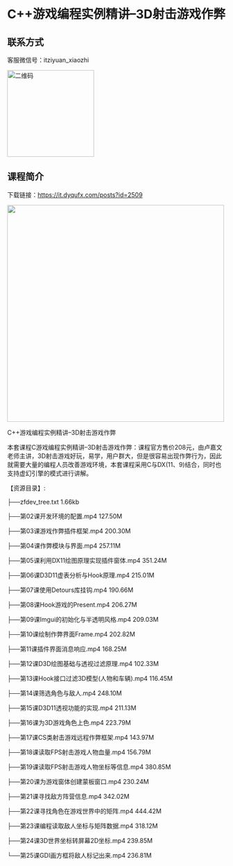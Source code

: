 # C++游戏编程实例精讲–3D射击游戏作弊

## 联系方式

客服微信号：itziyuan_xiaozhi

<img src="https://ziyuanyun.oss-cn-guangzhou.aliyuncs.com/common/20240614073449/666b82192834a.jpg" width="200" height="200" alt="二维码">

## 课程简介

下载链接：https://it.dyqufx.com/posts?id=2509

<img src="https://ziyuanyun.oss-cn-guangzhou.aliyuncs.com/yun/20240515184037/6644912567605.jpg" width="500" alt="">

  C++游戏编程实例精讲–3D射击游戏作弊



 本套课程C游戏编程实例精讲–3D射击游戏作弊：课程官方售价208元，由卢嘉文老师主讲，3D射击游戏好玩，易学，用户群大，但是很容易出现作弊行为，因此就需要大量的编程人员改善游戏环境，本套课程采用C与DX(11、9)结合，同时也支持虚幻引擎的模式进行讲解。

 【资源目录】:

 ├──zfdev_tree.txt 1.66kb

 ├──第02课开发环境的配置.mp4 127.50M

 ├──第03课游戏作弊插件框架.mp4 200.30M

 ├──第04课作弊模块与界面.mp4 257.11M

 ├──第05课利用DX11绘图原理实现插件窗体.mp4 351.24M

 ├──第06课D3D11虚表分析与Hook原理.mp4 215.01M

 ├──第07课使用Detours库挂钩.mp4 190.66M

 ├──第08课Hook游戏的Present.mp4 206.27M

 ├──第09课Imgui的初始化与半透明风格.mp4 209.03M

 ├──第10课绘制作弊界面Frame.mp4 202.82M

 ├──第11课插件界面消息响应.mp4 168.25M

 ├──第12课D3D绘图基础与透视过滤原理.mp4 102.33M

 ├──第13课Hook接口过滤3D模型(人物和车辆).mp4 116.45M

 ├──第14课筛选角色与敌人.mp4 248.10M

 ├──第15课D3D11透视功能的实现.mp4 211.13M

 ├──第16课为3D游戏角色上色.mp4 223.79M

 ├──第17课CS类射击游戏远程作弊框架.mp4 143.97M

 ├──第18课读取FPS射击游戏人物血量.mp4 156.79M

 ├──第19课读取FPS射击游戏人物坐标等信息.mp4 380.85M

 ├──第20课为游戏窗体创建蒙板窗口.mp4 230.24M

 ├──第21课寻找敌方阵营信息.mp4 342.02M

 ├──第22课寻找角色在游戏世界中的矩阵.mp4 444.42M

 ├──第23课编程读取敌人坐标与矩阵数据.mp4 318.12M

 ├──第24课3D世界坐标转屏幕2D坐标.mp4 239.85M

 └──第25课GDI画方框将敌人标记出来.mp4 236.81M

  
